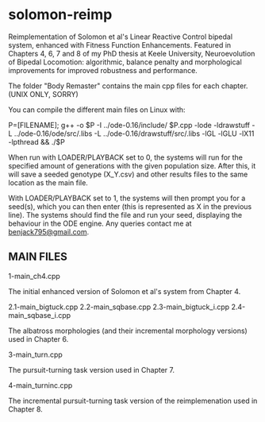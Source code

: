 # solomon-reimp
Reimplementation of Solomon et al's Linear Reactive Control bipedal system, enhanced with Fitness Function Enhancements. Featured in Chapters 4, 6, 7 and 8 of my PhD thesis at Keele University, Neuroevolution of Bipedal Locomotion: algorithmic, balance penalty and morphological improvements for improved robustness and performance.

The folder "Body Remaster" contains the main cpp files for each chapter. (UNIX ONLY, SORRY) 

You can compile the different main files on Linux with:

P=[FILENAME]; g++ -o $P -I ../ode-0.16/include/ $P.cpp -lode -ldrawstuff -L ../ode-0.16/ode/src/.libs -L ../ode-0.16/drawstuff/src/.libs -lGL -lGLU -lX11 -lpthread && ./$P

When run with LOADER/PLAYBACK set to 0, the systems will run for the specified amount of generations with the given population size. After this, it will save a seeded genotype (X_Y.csv) and other results files to the same location as the main file. 

With LOADER/PLAYBACK set to 1, the systems will then prompt you for a seed(s), which you can then enter (this is represented as X in the previous line). The systems should find the file and run your seed, displaying the behaviour in the ODE engine. Any queries contact me at benjack795@gmail.com.

MAIN FILES
----------

1-main_ch4.cpp

The initial enhanced version of Solomon et al's system from Chapter 4.

2.1-main_bigtuck.cpp
2.2-main_sqbase.cpp
2.3-main_bigtuck_i.cpp
2.4-main_sqbase_i.cpp

The albatross morphologies (and their incremental morphology versions) used in Chapter 6.

3-main_turn.cpp

The pursuit-turning task version used in Chapter 7.

4-main_turninc.cpp

The incremental pursuit-turning task version of the reimplemenation used in Chapter 8.
